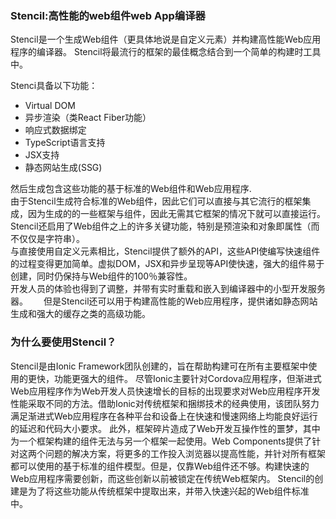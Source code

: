 ### Stencil:高性能的web组件web App编译器
Stencil是一个生成Web组件（更具体地说是自定义元素）并构建高性能Web应用程序的编译器。 Stencil将最流行的框架的最佳概念结合到一个简单的构建时工具中。  

Stenci具备以下功能：  
- Virtual DOM
-  异步渲染（类React Fiber功能）
- 响应式数据绑定
- TypeScript语言支持
- JSX支持
- 静态网站生成(SSG)

然后生成包含这些功能的基于标准的Web组件和Web应用程序.  
由于Stencil生成符合标准的Web组件，因此它们可以直接与其它流行的框架集成，因为生成的的一些框架与组件，因此无需其它框架的情况下就可以直接运行。 Stencil还启用了Web组件之上的许多关键功能，特别是预渲染和对象即属性（而不仅仅是字符串）。  
与直接使用自定义元素相比，Stencil提供了额外的API，这些API使编写快速组件的过程变得更加简单。虚拟DOM，JSX和异步呈现等API使快速，强大的组件易于创建，同时仍保持与Web组件的100％兼容性。  
开发人员的体验也得到了调整，并带有实时重载和嵌入到编译器中的小型开发服务器。　　
但是Stencil还可以用于构建高性能的Web应用程序，提供诸如静态网站生成和强大的缓存之类的高级功能。

### 为什么要使用Stencil？　　
Stencil是由Ionic Framework团队创建的，旨在帮助构建可在所有主要框架中使用的更快，功能更强大的组件。
尽管Ionic主要针对Cordova应用程序，但渐进式Web应用程序作为Web开发人员快速增长的目标的出现要求对Web应用程序开发性能采取不同的方法。借助Ionic对传统框架和捆绑技术的经典使用，该团队努力满足渐进式Web应用程序在各种平台和设备上在快速和慢速网络上均能良好运行的延迟和代码大小要求。  此外，框架碎片造成了Web开发互操作性的噩梦，其中为一个框架构建的组件无法与另一个框架一起使用。Web Components提供了针对这两个问题的解决方案，将更多的工作投入浏览器以提高性能，并针对所有框架都可以使用的基于标准的组件模型。但是，仅靠Web组件还不够。构建快速的Web应用程序需要创新，而这些创新以前被锁定在传统Web框架内。 Stencil的创建是为了将这些功能从传统框架中提取出来，并带入快速兴起的Web组件标准中。 